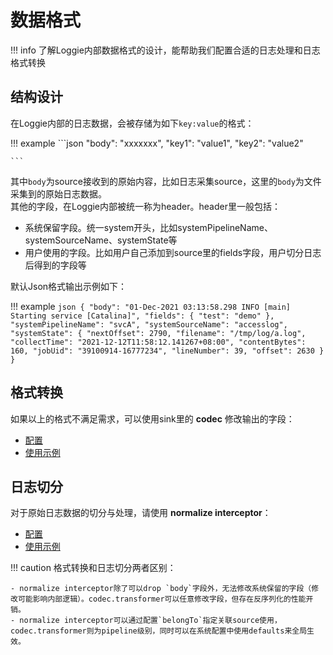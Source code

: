 # 数据格式

!!! info
    了解Loggie内部数据格式的设计，能帮助我们配置合适的日志处理和日志格式转换

## 结构设计
在Loggie内部的日志数据，会被存储为如下`key:value`的格式：

!!! example
    ```json
    "body": "xxxxxxx",
    "key1": "value1",
    "key2": "value2"
    
    ```

其中`body`为source接收到的原始内容，比如日志采集source，这里的`body`为文件采集到的原始日志数据。  
其他的字段，在Loggie内部被统一称为header。header里一般包括：

- 系统保留字段。统一system开头，比如systemPipelineName、systemSourceName、systemState等
- 用户使用的字段。比如用户自己添加到source里的fields字段，用户切分日志后得到的字段等

默认Json格式输出示例如下：

!!! example
    ```json
    {
      "body": "01-Dec-2021 03:13:58.298 INFO [main] Starting service [Catalina]",
      "fields": {
          "test": "demo"
      },
      "systemPipelineName": "svcA",
      "systemSourceName": "accesslog",
      "systemState": {
          "nextOffset": 2790,
          "filename": "/tmp/log/a.log",
          "collectTime": "2021-12-12T11:58:12.141267+08:00",
          "contentBytes": 160,
          "jobUid": "39100914-16777234",
          "lineNumber": 39,
          "offset": 2630
      }
    }
    ```


## 格式转换
如果以上的格式不满足需求，可以使用sink里的 **codec** 修改输出的字段：

- [配置](../../reference/pipelines/sink/codec.md)
- [使用示例](../best-practice/log-format.md)

## 日志切分
对于原始日志数据的切分与处理，请使用 **normalize interceptor**：

- [配置](../../reference/pipelines/interceptor/normalize.md)
- [使用示例](../best-practice/log-process.md)


!!! caution
    格式转换和日志切分两者区别：

    - normalize interceptor除了可以drop `body`字段外，无法修改系统保留的字段（修改可能影响内部逻辑）。codec.transformer可以任意修改字段，但存在反序列化的性能开销。
    - normalize interceptor可以通过配置`belongTo`指定关联source使用，codec.transformer则为pipeline级别，同时可以在系统配置中使用defaults来全局生效。  